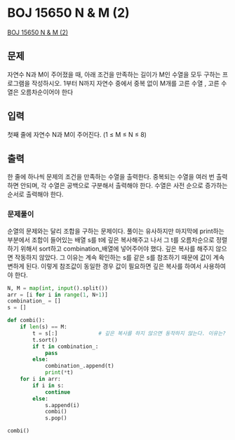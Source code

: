 # BOJ 15650 N & M (2)
[BOJ 15650 N & M (2)](https://www.acmicpc.net/problem/15650)
## 문제
자연수 N과 M이 주어졌을 때, 아래 조건을 만족하는 길이가 M인 수열을 모두 구하는 프로그램을 작성하시오.
1부터 N까지 자연수 중에서 중복 없이 M개를 고른 수열 , 고른 수열은 오름차순이어야 한다

## 입력
첫째 줄에 자연수 N과 M이 주어진다. (1 ≤ M ≤ N ≤ 8)

## 출력
한 줄에 하나씩 문제의 조건을 만족하는 수열을 출력한다. 중복되는 수열을 여러 번 출력하면 안되며, 각 수열은 공백으로 구분해서 출력해야 한다.
수열은 사전 순으로 증가하는 순서로 출력해야 한다.

### 문제풀이
순열의 문제와는 달리 조합을 구하는 문제이다. 풀이는 유사하지만 마지막에 print하는 부분에서 조합이 들어있는 배열 s를 t에 깊은 복사해주고 나서 그 t를 오름차순으로 정렬하기 위해서 sort하고 combination_배열에 넣어주어야 했다. 깊은 복사를 해주지 않으면 작동하지 않았다. 그 이유는 계속 확인하는 s를 같은 s를 참조하기 때문에 값이 계속 변하게 된다. 이렇게 참조값이 동일한 경우  값이 필요하면 깊은 복사를 하여서 사용하여야 한다. 
```python
N, M = map(int, input().split())
arr = [i for i in range(1, N+1)]
combination_ = []
s = []

def combi():
    if len(s) == M:
        t = s[:]             # 깊은 복사를 하지 않으면 동작하지 않는다. 이유는? 같은 s를 참조하기 때문에 계속 값이 변동됨 
        t.sort()
        if t in combination_:
            pass
        else:
            combination_.append(t)
            print(*t)
    for i in arr:
        if i in s:
            continue
        else:
            s.append(i)
            combi()
            s.pop()

combi()
```